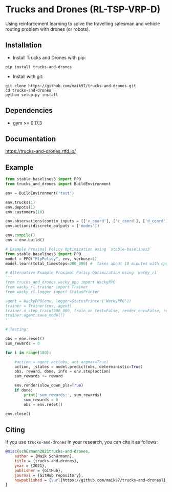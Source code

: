 # Trucks and Drones (RL-TSP-VRP-D)
Using reinforcement learning to solve the travelling salesman and vehicle routing problem with drones (or robots).


## Installation

- Install Trucks and Drones with pip:

```
pip install trucks-and-drones
```

- Install with git:

```
git clone https://github.com/maik97/trucks-and-drones.git
cd trucks-and-drones
python setup.py install
```


## Dependencies

- gym >= 0.17.3


## Documentation 

https://trucks-and-drones.rtfd.io/


## Example

```python
from stable_baselines3 import PPO
from trucks_and_drones import BuildEnvironment

env = BuildEnvironment('test')

env.trucks(1)
env.depots(1)
env.customers(10)

env.observations(contin_inputs = [['v_coord'], ['c_coord'], ['d_coord'], ['demand']])
env.actions(discrete_outputs = ['nodes'])

env.compile()
env = env.build()

# Example Proximal Policy Optimization using `stable-baselines3`
from stable_baselines3 import PPO
model = PPO("MlpPolicy", env, verbose=1)
model.learn(total_timesteps=200_000) #  takes about 10 minutes with cpu

# Alternative Example Proximal Policy Optimization using `wacky_rl`
'''
from trucks_and_drones.wacky_ppo import WackyPPO
from wacky_rl.trainer import Trainer
from wacky_rl.logger import StatusPrinter

agent = WackyPPO(env, logger=StatusPrinter('WackyPPO'))
trainer = Trainer(env, agent)
trainer.n_step_train(200_000, train_on_test=False, render_env=False, render_test=False) #  takes about 25 minutes with cpu
trainer.agent.save_model()
'''

# Testing:

obs = env.reset()
sum_rewards = 0

for i in range(100):

    #action = agent.act(obs, act_argmax=True)
    action, _states = model.predict(obs, deterministic=True)
    obs, reward, done, info = env.step(action)
    sum_rewards += reward

    env.render(slow_down_pls=True)
    if done:
        print('sum_rewards:', sum_rewards)
        sum_rewards = 0
        obs = env.reset()

env.close()
```


## Citing

If you use `trucks-and-drones` in your research, you can cite it as follows:

```bibtex
@misc{schürmann2021trucks-and-drones,
    author = {Maik Schürmann},
    title = {trucks-and-drones},
    year = {2021},
    publisher = {GitHub},
    journal = {GitHub repository},
    howpublished = {\url{https://github.com/maik97/trucks-and-drones}},
}
```
